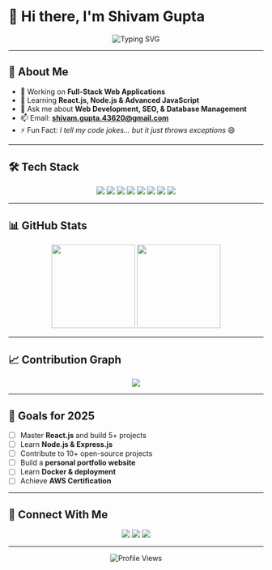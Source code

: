 # 👋 Hi there, I'm Shivam Gupta  

<div align="center">
  <img src="https://readme-typing-svg.herokuapp.com?font=Fira+Code&weight=500&size=26&pause=1000&color=00F0A8&center=true&vCenter=true&width=500&lines=Full+Stack+Web+Developer;Clean+Code+Enthusiast;Always+Learning+New+Tech" alt="Typing SVG" />
</div>

---

## 🚀 About Me  

- 🔭 Working on **Full-Stack Web Applications**  
- 🌱 Learning **React.js, Node.js & Advanced JavaScript**  
- 💬 Ask me about **Web Development, SEO, & Database Management**  
- 📫 Email: **shivam.gupta.43620@gmail.com**  
- ⚡ Fun Fact: *I tell my code jokes… but it just throws exceptions* 😄  

---

## 🛠 Tech Stack  

<p align="center">
  <img src="https://img.shields.io/badge/-HTML5-E34F26?style=flat-square&logo=html5&logoColor=white" />
  <img src="https://img.shields.io/badge/-CSS3-1572B6?style=flat-square&logo=css3&logoColor=white" />
  <img src="https://img.shields.io/badge/-JavaScript-F7DF1E?style=flat-square&logo=javascript&logoColor=black" />
  <img src="https://img.shields.io/badge/-PHP-777BB4?style=flat-square&logo=php&logoColor=white" />
  <img src="https://img.shields.io/badge/-CodeIgniter-EF4223?style=flat-square&logo=codeigniter&logoColor=white" />
  <img src="https://img.shields.io/badge/-Bootstrap-563D7C?style=flat-square&logo=bootstrap&logoColor=white" />
  <img src="https://img.shields.io/badge/-MySQL-4479A1?style=flat-square&logo=mysql&logoColor=white" />
  <img src="https://img.shields.io/badge/-Git-F05032?style=flat-square&logo=git&logoColor=white" />
</p>  

---

## 📊 GitHub Stats  

<div align="center">
  <img src="https://github-readme-stats.vercel.app/api?username=mr-shivam-gupta&show_icons=true&theme=tokyonight&hide_border=true" height="165px"/>
  <img src="https://streak-stats.demolab.com?user=mr-shivam-gupta&theme=tokyonight&hide_border=true" height="165px"/>
</div>  

---

## 📈 Contribution Graph  

<div align="center">
  <img src="https://github-readme-activity-graph.vercel.app/graph?username=mr-shivam-gupta&theme=react-dark&hide_border=true&bg_color=0D1117&color=00F0A8&line=00F0A8&point=FFFFFF" />
</div>  

---

## 🎯 Goals for 2025  

- [ ] Master **React.js** and build 5+ projects  
- [ ] Learn **Node.js & Express.js**  
- [ ] Contribute to 10+ open-source projects  
- [ ] Build a **personal portfolio website**  
- [ ] Learn **Docker & deployment**  
- [ ] Achieve **AWS Certification**  

---

## 🤝 Connect With Me  

<p align="center">
  <a href="mailto:shivam.gupta.43620@gmail.com"><img src="https://img.shields.io/badge/-Gmail-D14836?style=flat-square&logo=gmail&logoColor=white" /></a>
  <a href="https://linkedin.com/in/your-linkedin"><img src="https://img.shields.io/badge/-LinkedIn-0077B5?style=flat-square&logo=linkedin&logoColor=white" /></a>
  <a href="https://twitter.com/your-twitter"><img src="https://img.shields.io/badge/-Twitter-1DA1F2?style=flat-square&logo=twitter&logoColor=white" /></a>
</p>  

---

<div align="center">
  <img src="https://komarev.com/ghpvc/?username=mr-shivam-gupta&label=Profile%20Views&color=00F0A8&style=flat-square" alt="Profile Views" />
</div>
